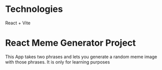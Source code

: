 # Technologies
React + Vite

# React Meme Generator Project
This App takes two phrases and lets you generate a random meme image with those phrases.
It is only for learning purposes